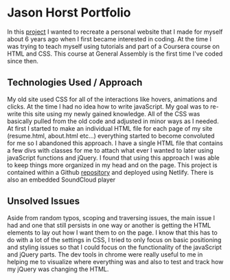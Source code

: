 # Jason Horst Portfolio
In this [project](https://celadon-cannoli-9eead4.netlify.app/) I wanted to recreate a personal website that I made for myself about 6 years ago when I first became interested in coding.  At the time I was trying to teach myself using tutorials and part of a Coursera course on HTML and CSS.  This course at General Assembly is the first time I've coded since then.   
## Technologies Used / Approach
My old site used CSS for all of the interactions like hovers, animations and clicks.  At the time I had no idea how to write javaScript.  My goal was to re-write this site using my newly gained knowledge.  All of the CSS was basically pulled from the old code and adjusted in minor ways as I needed. At first I started to make an individual HTML file for each page of my site (resume.html, about.html etc...) everything started to become convoluted for me so I abandoned this approach.  I have a single HTML file that contains a few divs with classes for me to attach what ever I wanted to later using javaScript functions and jQuery. I found that using this approach I was able to keep things more organized in my head and on the page. This project is contained within a Github [repository](https://github.com/IntuitiveHarmony/portfolio) and deployed using Netlify.  There is also an embedded SoundCloud player
## Unsolved Issues
Aside from random typos, scoping and traversing issues, the main issue I had and one that still persists in one way or another is getting the HTML elements to lay out how I want them to on the page.  I know that this has to do with a lot of the settings in CSS, I tried to only focus on basic positioning and styling issues so that I could focus on the functionality of the javaScript and jQuery parts.  The dev tools in chrome were really useful to me in helping me to visualize where everything was and also to test and track how my jQuery was changing the HTML.
